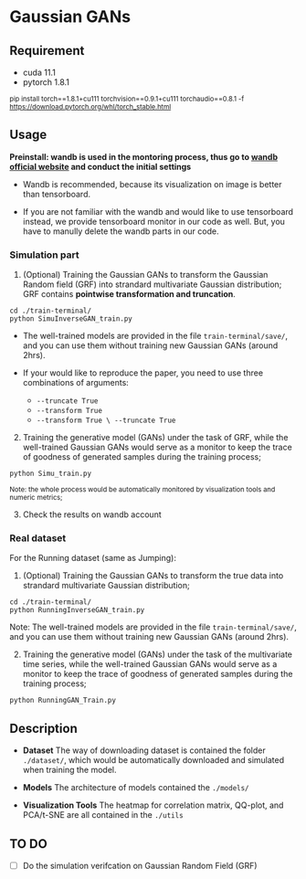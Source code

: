 # Gaussian GANs

## Requirement

 - cuda 11.1
 - pytorch 1.8.1

 <sub> pip install torch==1.8.1+cu111 torchvision==0.9.1+cu111 torchaudio==0.8.1 -f https://download.pytorch.org/whl/torch_stable.html 
  </sub>

## Usage 
**Preinstall: wandb is used in the montoring process, thus go to [wandb official website](wandb.ai) and conduct the initial settings**

   - Wandb is recommended, because its visualization on image is better than tensorboard.

   - If you are not familiar with the wandb and would like to use tensorboard instead, we  provide tensorboard monitor in our code as well. 
   But, you have to manully delete the wandb parts in our code. 

### Simulation part 

1. (Optional) Training the Gaussian GANs to transform the Gaussian Random field (GRF) into strandard multivariate Gaussian distribution;
GRF contains **pointwise transformation and truncation**.

```
cd ./train-terminal/
python SimuInverseGAN_train.py
```
   - The well-trained models are provided in the file ```train-terminal/save/```, and you can use them without training new Gaussian GANs (around 2hrs).
   - If your would like to reproduce the paper, you need to use three combinations of arguments: 

     - ```--truncate True```
     - ```--transform True```
     - ```--transform True \ --truncate True```


2. Training the generative model (GANs) under the task of GRF, while the well-trained Gaussian GANs would serve as a monitor to keep the trace of goodness of generated samples during the training process;
```
python Simu_train.py
```
<sub> Note: the whole process would be automatically monitored by visualization tools and numeric metrics; </sub>

3. Check the results on wandb account
   



### Real dataset

For the Running dataset (same as Jumping):

1. (Optional) Training the Gaussian GANs to transform the true data into strandard multivariate Gaussian distribution;

```
cd ./train-terminal/
python RunningInverseGAN_train.py
```

Note: The well-trained models are provided in the file ```train-terminal/save/```, and you can use them without training new Gaussian GANs (around 2hrs). 


2. Training the generative model (GANs) under the task of the multivariate time series, while the well-trained Gaussian GANs would serve as a monitor to keep the trace of goodness of generated samples during the training process;
```
python RunningGAN_Train.py
```


## Description 
 - **Dataset**
 The way of downloading dataset is contained the folder ```./dataset/```, which would be automatically downloaded and simulated when training the model.
 
 - **Models**
 The architecture of models contained the ```./models/```
 
 - **Visualization Tools**
 The heatmap for correlation matrix, QQ-plot, and PCA/t-SNE are all contained in the ```./utils```
 
 ## TO DO
 
 - [ ] Do the simulation verifcation on Gaussian Random Field (GRF) 
